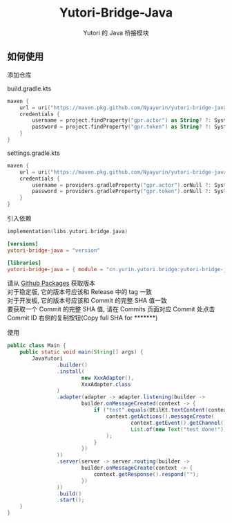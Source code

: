 <div align="center">

# Yutori-Bridge-Java

Yutori 的 Java 桥接模块

</div>

## 如何使用

添加仓库

build.gradle.kts

```kotlin
maven {
    url = uri("https://maven.pkg.github.com/Nyayurin/yutori-bridge-java")
    credentials {
        username = project.findProperty("gpr.actor") as String? ?: System.getenv("GITHUB_ACTOR")
        password = project.findProperty("gpr.token") as String? ?: System.getenv("GITHUB_TOKEN")
    } 
}
```

settings.gradle.kts

```kotlin
maven {
    url = uri("https://maven.pkg.github.com/Nyayurin/yutori-bridge-java")
    credentials {
        username = providers.gradleProperty("gpr.actor").orNull ?: System.getenv("GITHUB_ACTOR")
        password = providers.gradleProperty("gpr.token").orNull ?: System.getenv("GITHUB_TOKEN")
    }
}
```

引入依赖

```kotlin
implementation(libs.yutori.bridge.java)
```

```toml
[versions]
yutori-bridge-java = "version"

[libraries]
yutori-bridge-java = { module = "cn.yurin.yutori.bridge:yutori-bridge-java", version.ref = "yutori-bridge-java" }
```

请从 [Github Packages](https://github.com/Nyayurin?tab=packages&repo_name=yutori-bridge-java) 获取版本<br>
对于稳定版, 它的版本号应该和 Release 中的 tag 一致<br>
对于开发板, 它的版本号应该和 Commit 的完整 SHA 值一致<br>
要获取一个 Commit 的完整 SHA 值, 请在 Commits 页面对应 Commit 处点击 Commit ID 右侧的复制按钮(Copy full SHA for *******)

使用

```java
public class Main {
    public static void main(String[] args) {
        JavaYutori
                .builder()
                .install(
                        new XxxAdapter(),
                        XxxAdapter.class
                )
                .adapter(adapter -> adapter.listening(builder ->
                        builder.onMessageCreated(context -> {
                            if ("test".equals(UtilKt.textContent(context.getEvent().getMessage().getContent()))) {
                                context.getActions().messageCreate(
                                        context.getEvent().getChannel().getId(),
                                        List.of(new Text("test done!"))
                                );
                            }
                        })
                ))
                .server(server -> server.routing(builder ->
                        builder.onMessageCreate(context -> {
                            context.getResponse().respond("");
                        })
                ))
                .build()
                .start();
    }
}
```
